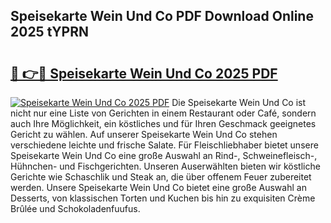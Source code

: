 ## Speisekarte Wein Und Co PDF Download Online 2025 tYPRN

# <h2><a href="http://gc6725z.nevu.top/?p=Speisekarte+Wein+Und+Co">🔗 👉🔴 Speisekarte Wein Und Co 2025 PDF</a></h2>

[![Speisekarte Wein Und Co 2025 PDF](https://i.imgur.com/dBaPXMq.png)](http://gc6725z.nevu.top/?p=Speisekarte+Wein+Und+Co)
Die Speisekarte Wein Und Co ist nicht nur eine Liste von Gerichten in einem Restaurant oder Café, sondern auch Ihre Möglichkeit, ein köstliches und für Ihren Geschmack geeignetes Gericht zu wählen. Auf unserer Speisekarte Wein Und Co stehen verschiedene leichte und frische Salate. Für Fleischliebhaber bietet unsere Speisekarte Wein Und Co eine große Auswahl an Rind-, Schweinefleisch-, Hühnchen- und Fischgerichten. Unseren Auserwählten bieten wir köstliche Gerichte wie Schaschlik und Steak an, die über offenem Feuer zubereitet werden. Unsere Speisekarte Wein Und Co bietet eine große Auswahl an Desserts, von klassischen Torten und Kuchen bis hin zu exquisiten Crème Brûlée und Schokoladenfuufus.
